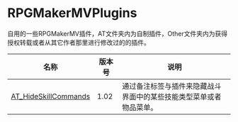 # RPGMakerMVPlugins
自用的一些RPGMakerMV插件，AT文件夹内为自制插件，Other文件夹内为获得授权转载或者从其它作者那里进行修改过的的插件。

|名称   |版本号   |说明   |
| ------------ | ------------ | ------------ |
|[AT_HideSkillCommands](AT/AT_HideSkillCommands.js)   |1.02   |通过备注标签与插件来隐藏战斗界面中的某些技能类型菜单或者物品菜单。   |